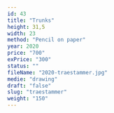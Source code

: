 ```yaml
---
id: 43
title: "Trunks"
height: 31,5
width: 23
method: "Pencil on paper"
year: 2020
price: "700"
exPrice: "300"
status: ""
fileName: "2020-traestammer.jpg"
medie: "drawing"
draft: "false"
slug: "traestammer"
weight: "150"
---
```

